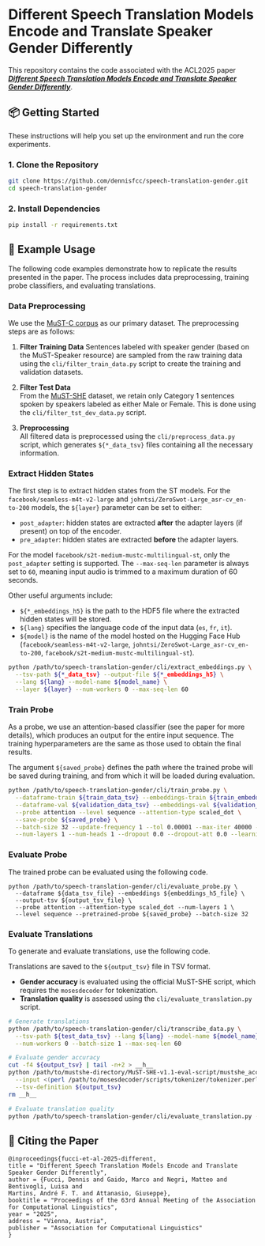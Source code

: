# Different Speech Translation Models Encode and Translate Speaker Gender Differently

This repository contains the code associated with the ACL2025 paper  
[_**Different Speech Translation Models Encode and Translate Speaker Gender Differently**_](link_to_be_added).

## 📦 Getting Started

These instructions will help you set up the environment and run the core experiments.

### 1. Clone the Repository

```bash
git clone https://github.com/dennisfcc/speech-translation-gender.git
cd speech-translation-gender
```

### 2. Install Dependencies

```bash
pip install -r requirements.txt
```

## 🚀 Example Usage

The following code examples demonstrate how to replicate the results presented in the paper. 
The process includes data preprocessing, training probe classifiers, and evaluating translations.

### Data Preprocessing

We use the [MuST-C corpus](https://www.sciencedirect.com/science/article/abs/pii/S0885230820300887) 
as our primary dataset. The preprocessing steps are as follows:

1. **Filter Training Data**
Sentences labeled with speaker gender (based on the MuST-Speaker resource) are sampled from the raw training data 
using the `cli/filter_train_data.py` script to create the training and validation datasets.

2. **Filter Test Data**  
From the [MuST-SHE](https://aclanthology.org/2020.acl-main.619/) dataset, we retain only Category 1 sentences spoken 
by speakers labeled as either Male or Female. This is done using the `cli/filter_tst_dev_data.py` script.

3. **Preprocessing**  
All filtered data is preprocessed using the `cli/preprocess_data.py` script, which generates `${*_data_tsv}` 
files containing all the necessary information.


### Extract Hidden States

The first step is to extract hidden states from the ST models.
For the `facebook/seamless-m4t-v2-large` and `johntsi/ZeroSwot-Large_asr-cv_en-to-200` models, 
the `${layer}` parameter can be set to either:
- `post_adapter`: hidden states are extracted **after** the adapter layers (if present) on top of the encoder.
- `pre_adapter`: hidden states are extracted **before** the adapter layers.

For the model `facebook/s2t-medium-mustc-multilingual-st`, only the `post_adapter` setting is supported.
The `--max-seq-len` parameter is always set to `60`, meaning input audio is trimmed to a maximum duration of 60 seconds.

Other useful arguments include:
- `${*_embeddings_h5}` is the path to the HDF5 file where the extracted hidden states will be stored.
- `${lang}` specifies the language code of the input data (`es`, `fr`, `it`).
- `${model}` is the name of the model hosted on the Hugging Face Hub (`facebook/seamless-m4t-v2-large`, 
`johntsi/ZeroSwot-Large_asr-cv_en-to-200`, `facebook/s2t-medium-mustc-multilingual-st`).

```bash
python /path/to/speech-translation-gender/cli/extract_embeddings.py \
  --tsv-path ${*_data_tsv} --output-file ${*_embeddings_h5} \
  --lang ${lang} --model-name ${model_name} \
  --layer ${layer} --num-workers 0 --max-seq-len 60
```

### Train Probe

As a probe, we use an attention-based classifier (see the paper for more details), 
which produces an output for the entire input sequence. 
The training hyperparameters are the same as those used to obtain the final results.

The argument `${saved_probe}` defines the path where the trained probe will be saved during training, and from which 
it will be loaded during evaluation.


```bash
python /path/to/speech-translation-gender/cli/train_probe.py \
  --dataframe-train ${train_data_tsv} --embeddings-train ${train_embeddings_h5} \
  --dataframe-val ${validation_data_tsv} --embeddings-val ${validation_embeddings_h5} \
  --probe attention --level sequence --attention-type scaled_dot \
  --save-probe ${saved_probe} \
  --batch-size 32 --update-frequency 1 --tol 0.00001 --max-iter 40000 --early-stopping 20 \
  --num-layers 1 --num-heads 1 --dropout 0.0 --dropout-att 0.0 --learning-rate 0.0001
```

### Evaluate Probe

The trained probe can be evaluated using the following code.

```
python /path/to/speech-translation-gender/cli/evaluate_probe.py \
  --dataframe ${data_tsv_file} --embeddings ${embeddings_h5_file} \
  --output-tsv ${output_tsv_file} \
  --probe attention --attention-type scaled_dot --num-layers 1 \
  --level sequence --pretrained-probe ${saved_probe} --batch-size 32
```


### Evaluate Translations

To generate and evaluate translations, use the following code.

Translations are saved to the `${output_tsv}` file in TSV format.
- **Gender accuracy** is evaluated using the official MuST-SHE script, 
which requires the `mosesdecoder` for tokenization.
- **Translation quality** is assessed using the `cli/evaluate_translation.py` script.

```bash
# Generate translations
python /path/to/speech-translation-gender/cli/transcribe_data.py \
  --tsv-path ${test_data_tsv} --lang ${lang} --model-name ${model_name} --output-file ${output_tsv} \
  --num-workers 0 --batch-size 1 --max-seq-len 60

# Evaluate gender accuracy
cut -f4 ${output_tsv} | tail -n+2 > __h__
python /path/to/mustshe-directory/MuST-SHE-v1.1-eval-script/mustshe_acc_v1.1.py \
  --input <(perl /path/to/mosesdecoder/scripts/tokenizer/tokenizer.perl -l ${lang} -q -no-escape < __h__) \
  --tsv-definition ${output_tsv}
rm __h__

# Evaluate translation quality
python /path/to/speech-translation-gender/cli/evaluate_translation.py --file-path ${output_tsv} 
```


## 📄 Citing the Paper

```
@inproceedings{fucci-et-al-2025-different,
title = "Different Speech Translation Models Encode and Translate Speaker Gender Differently",
author = {Fucci, Dennis and Gaido, Marco and Negri, Matteo and Bentivogli, Luisa and 
Martins, André F. T. and Attanasio, Giuseppe},
booktitle = "Proceedings of the 63rd Annual Meeting of the Association for Computational Linguistics",
year = "2025",
address = "Vienna, Austria",
publisher = "Association for Computational Linguistics"
}
```
